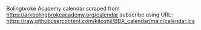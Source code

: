 Bolingbroke Academy calendar
scraped from https://arkbolingbrokeacademy.org/calendar
subscribe using URL: 
https://raw.githubusercontent.com/kitoshii/BBA_calendar/main/calendar.ics
